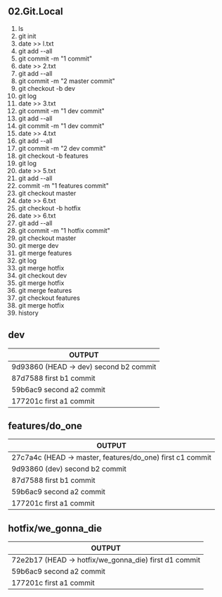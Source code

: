 ## 02.Git.Local



1. ls
2. git init
3. date >> l.txt
4. git add --all
5. git commit -m "1 commit"
6. date >> 2.txt
7. git add --all
8. git commit -m "2 master commit"
9. git checkout -b dev
10. git log
11. date >> 3.txt
12. git commit -m "1 dev commit"
13. git add --all
14. git commit -m "1 dev commit"
15. date >> 4.txt
16. git add --all
17. git commit -m "2 dev commit"
18. git checkout -b features
19. git log
20. date >> 5.txt
21. git add --all
22. commit -m "1 features commit"
23. git checkout master
24. date >> 6.txt
25. git checkout -b hotfix
26. date >> 6.txt
27. git add --all
28. git commit -m "1 hotfix commit"
29. git checkout master
30. git merge dev
31. git merge features
32. git log
33. git merge hotfix
34. git checkout dev
35. git merge hotfix
36. git merge features
37. git checkout features
38. git merge hotfix
39. history


 ## dev

| OUTPUT        |
| ------------- |
| 9d93860 (HEAD -> dev) second b2 commit |
| 87d7588 first b1 commit                |
|59b6ac9 second a2 commit                |
|177201c first a1 commit                 |

 



## features/do_one

| OUTPUT        |
| ------------- |
| 27c7a4c (HEAD -> master, features/do_one) first c1 commit |
|9d93860 (dev) second b2 commit                             |
|87d7588 first b1 commit                                    |
|59b6ac9 second a2 commit                                   |
|177201c first a1 commit                                    |
 
 
 ## hotfix/we_gonna_die
 
| OUTPUT        |
| ------------- |
| 72e2b17 (HEAD -> hotfix/we_gonna_die) first d1 commit |
| 59b6ac9 second a2 commit                              |
| 177201c first a1 commit                               |
